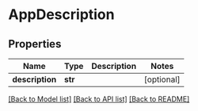 # AppDescription

## Properties
| Name            | Type    | Description | Notes      |
| --------------- | ------- | ----------- | ---------- |
| **description** | **str** |             | [optional] |

[[Back to Model list]](../README.md#documentation-for-models) [[Back to API list]](../README.md#documentation-for-api-endpoints) [[Back to README]](../README.md)
